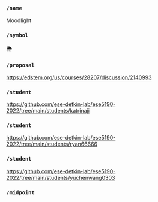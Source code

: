 ### `/name`
Moodlight
### `/symbol`
🌦
### `/proposal`
https://edstem.org/us/courses/28207/discussion/2140993
### `/student`
https://github.com/ese-detkin-lab/ese5190-2022/tree/main/students/katrinaji
### `/student`
https://github.com/ese-detkin-lab/ese5190-2022/tree/main/students/ryan66666
### `/student`
https://github.com/ese-detkin-lab/ese5190-2022/tree/main/students/yuchenwang0303
### `/midpoint`
